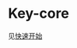 # Key-core

见[快速开始](https://gov-doc.readthedocs.io/zh_CN/latest/docs/WeBankBlockchain-Gov-Key/corequickstart.html)